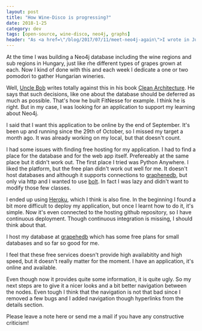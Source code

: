 ```yaml
---
layout: post
title: "How Wine-Disco is progressing?"
date: 2018-1-25
category: dev
tags: [open-source, wine-disco, neo4j, graphs]
header: "As <a href=\"/blog/2017/07/11/meet-neo4j-again\">I wrote in July</a> I had plans to write an application to browse information collected about Hungarian wines."
---
```

At the time I was building a Neo4j database including the wine regions and sub regions in Hungary, just like rhe different types of grapes grown at each. Now I kind of done with this and each week I dedicate a one or two pomodori to gather Hungarian wineries.

Well, [Uncle Bob](http://blog.cleancoder.com/) writes totally against this in his book [Clean Architecture](http://amzn.to/2DL4hj7). He says that such decisions, like one about the database should be deferred as much as possible. That's how he built FitNesse for example. I think he is right. But in my case, I was looking for an application to support my learning about Neo4j.

I said that I want this application to be online by the end of September. It's been up and running since the 29th of October, so I missed my target a month ago. It was already working on my local, but that doesn't count.

I had some issues with finding free hosting for my application. I had to find a place for the database and for the web app itself. Prefereably at the same place but it didn't work out. The first place I tried was Python Anywhere. I liked the platform, but the free plan didn't work out well for me. It doesn't host databases and although it supports connections to [graphenedb](https://www.graphenedb.com/), but only via http and I wanted to use [bolt](https://neo4j.com/blog/neo4j-3-0-language-drivers/). In fact I was lazy and didn't want to modify those few classes. 

I ended up using [Heroku](https://www.heroku.com/home), which I think is also fine. In the beginning I found a bit more difficult to deploy my application, but once I learnt how to do it, it's simple. Now it's even connected to the hosting github repository, so I have continuous deployment. Though continuous integration is missing, I should think about that.

I host my database at [grapehedb](https://www.graphenedb.com/) which has some free plans for small databases and so far so good for me. 

I feel that these free services doesn't provide high availabitity and high speed, but it doesn't really matter for the moment. I have an application, it's online and available.

Even though now it provides quite some information, it is quite ugly. So my next steps are to give it a nicer looks and a bit better navigation between the nodes. Even tough I think that the navigation is not that bad since I removed a few bugs and I added navigation though hyperlinks from the details section.

Please leave a note here or send me a mail if you have any constructive criticism!